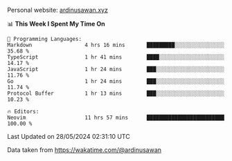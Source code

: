 Personal website: [ardinusawan.xyz](https://ardinusawan.xyz)

<!--START_SECTION:waka-->
📊 **This Week I Spent My Time On** 

```text
💬 Programming Languages: 
Markdown                 4 hrs 16 mins       █████████░░░░░░░░░░░░░░░░   35.68 % 
TypeScript               1 hr 41 mins        ████░░░░░░░░░░░░░░░░░░░░░   14.17 % 
JavaScript               1 hr 24 mins        ███░░░░░░░░░░░░░░░░░░░░░░   11.76 % 
Go                       1 hr 24 mins        ███░░░░░░░░░░░░░░░░░░░░░░   11.74 % 
Protocol Buffer          1 hr 13 mins        ███░░░░░░░░░░░░░░░░░░░░░░   10.23 % 

🔥 Editors: 
Neovim                   11 hrs 57 mins      █████████████████████████   100.00 % 
```


 Last Updated on 28/05/2024 02:31:10 UTC
<!--END_SECTION:waka-->
Data taken from https://wakatime.com/@ardinusawan
